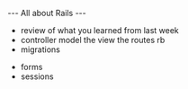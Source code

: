 --- All about Rails ---

- review of what you learned from last week
- controller model the view the routes rb
- migrations
<!--  LEts pretends we are in the exact beginning of making a feature -->
<!-- we are on a branch, were commiting often -->

<!-- We have added a feature, its completed!!. We pushed our branch to github
Someone reviewed our changes... and then they merged our feature into the main/master branch -->

<!-- We forgot the foreign keys!!!! Users has many URLS     URl has one user -->
- forms
- sessions 